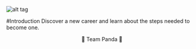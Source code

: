 ![alt tag](https://cloud.githubusercontent.com/assets/17285859/17948467/f9acd6c6-6a1e-11e6-809e-8658b2c860cb.png)


#Introduction
Discover a new career and learn about the steps needed to become one. 



<p align="center"> 🐼 Team Panda 🐼</p>
